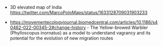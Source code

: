 
- 3D elevated map of India https://twitter.com/MarcoPoloMaps/status/1633128709031903233

- https://movementecologyjournal.biomedcentral.com/articles/10.1186/s40462-022-00345-2#change-history - The Yellow-browed Warbler (Phylloscopus inornatus) as a model to understand vagrancy and its potential for the evolution of new migration routes


